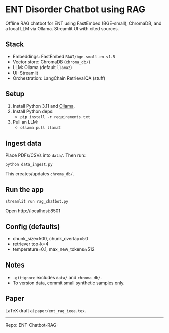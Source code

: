 # ENT Disorder Chatbot using RAG

Offline RAG chatbot for ENT using FastEmbed (BGE-small), ChromaDB, and a local LLM via Ollama. Streamlit UI with cited sources.

## Stack
- Embeddings: FastEmbed `BAAI/bge-small-en-v1.5`
- Vector store: ChromaDB (`chroma_db/`)
- LLM: Ollama (default `llama2`)
- UI: Streamlit
- Orchestration: LangChain RetrievalQA (stuff)

## Setup
1. Install Python 3.11 and [Ollama](https://ollama.com/).
2. Install Python deps:
   - `pip install -r requirements.txt`
3. Pull an LLM:
   - `ollama pull llama2`

## Ingest data
Place PDFs/CSVs into `data/`.
Then run:
```
python data_ingest.py
```
This creates/updates `chroma_db/`.

## Run the app
```
streamlit run rag_chatbot.py
```
Open http://localhost:8501

## Config (defaults)
- chunk_size=500, chunk_overlap=50
- retriever top-k=4
- temperature=0.1, max_new_tokens≈512

## Notes
- `.gitignore` excludes `data/` and `chroma_db/`.
- To version data, commit small synthetic samples only.

## Paper
LaTeX draft at `paper/ent_rag_ieee.tex`.

---

Repo: ENT-Chatbot-RAG-
